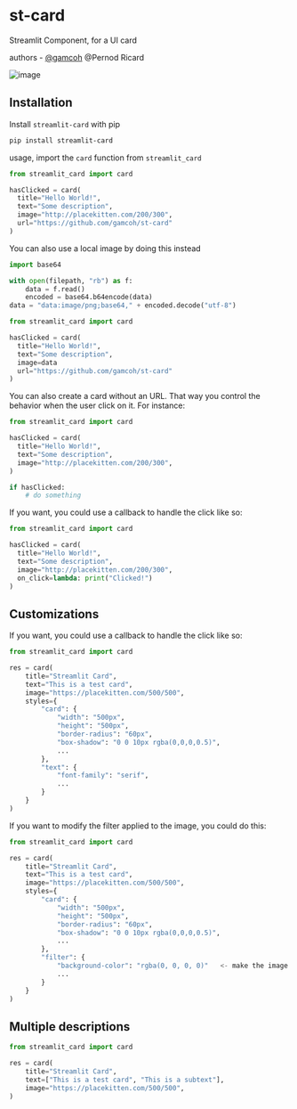 # st-card

Streamlit Component, for a UI card

authors - [@gamcoh](https://github.com/gamcoh) @Pernod Ricard

![image](https://github.com/gamcoh/st-card/assets/18115514/c03e07e1-53a8-4829-85f4-3008571e5c1f)

## Installation

Install `streamlit-card` with pip
```bash
pip install streamlit-card
```

usage, import the `card` function from `streamlit_card`
```py
from streamlit_card import card

hasClicked = card(
  title="Hello World!",
  text="Some description",
  image="http://placekitten.com/200/300",
  url="https://github.com/gamcoh/st-card"
)
```

You can also use a local image by doing this instead
```py
import base64

with open(filepath, "rb") as f:
    data = f.read()
    encoded = base64.b64encode(data)
data = "data:image/png;base64," + encoded.decode("utf-8")

from streamlit_card import card

hasClicked = card(
  title="Hello World!",
  text="Some description",
  image=data
  url="https://github.com/gamcoh/st-card"
)
```

You can also create a card without an URL. That way you control the behavior when the user click on it.
For instance:
```py
from streamlit_card import card

hasClicked = card(
  title="Hello World!",
  text="Some description",
  image="http://placekitten.com/200/300",
)

if hasClicked:
    # do something
```

If you want, you could use a callback to handle the click like so:
```py
from streamlit_card import card

hasClicked = card(
  title="Hello World!",
  text="Some description",
  image="http://placekitten.com/200/300",
  on_click=lambda: print("Clicked!")
)
```

## Customizations

If you want, you could use a callback to handle the click like so:
```py
from streamlit_card import card

res = card(
    title="Streamlit Card",
    text="This is a test card",
    image="https://placekitten.com/500/500",
    styles={
        "card": {
            "width": "500px",
            "height": "500px",
            "border-radius": "60px",
            "box-shadow": "0 0 10px rgba(0,0,0,0.5)",
            ...
        },
        "text": {
            "font-family": "serif",
            ...
        }
    }
)
```

If you want to modify the filter applied to the image, you could do this:
```py
from streamlit_card import card

res = card(
    title="Streamlit Card",
    text="This is a test card",
    image="https://placekitten.com/500/500",
    styles={
        "card": {
            "width": "500px",
            "height": "500px",
            "border-radius": "60px",
            "box-shadow": "0 0 10px rgba(0,0,0,0.5)",
            ...
        },
        "filter": {
            "background-color": "rgba(0, 0, 0, 0)"   <- make the image not dimmed anymore
            ...
        }
    }
)
```

## Multiple descriptions

```py
from streamlit_card import card

res = card(
    title="Streamlit Card",
    text=["This is a test card", "This is a subtext"],
    image="https://placekitten.com/500/500",
)
```
